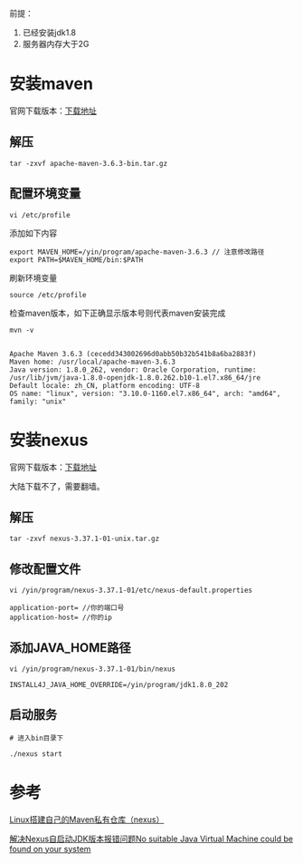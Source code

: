 前提：
1. 已经安装jdk1.8
1. 服务器内存大于2G

# 安装maven

官网下载版本：<a href="https://archive.apache.org/dist/maven/maven-3/">下载地址</a>

## 解压

``````
tar -zxvf apache-maven-3.6.3-bin.tar.gz 
``````

## 配置环境变量

``````
vi /etc/profile
``````
添加如下内容

``````
export MAVEN_HOME=/yin/program/apache-maven-3.6.3 // 注意修改路径
export PATH=$MAVEN_HOME/bin:$PATH 
``````
刷新环境变量
``````
source /etc/profile
``````
检查maven版本，如下正确显示版本号则代表maven安装完成
``````
mvn -v


Apache Maven 3.6.3 (cecedd343002696d0abb50b32b541b8a6ba2883f)
Maven home: /usr/local/apache-maven-3.6.3
Java version: 1.8.0_262, vendor: Oracle Corporation, runtime: /usr/lib/jvm/java-1.8.0-openjdk-1.8.0.262.b10-1.el7.x86_64/jre
Default locale: zh_CN, platform encoding: UTF-8
OS name: "linux", version: "3.10.0-1160.el7.x86_64", arch: "amd64", family: "unix"
``````

# 安装nexus

官网下载版本：<a href="https://help.sonatype.com/repomanager3/product-information/download/download-archives---repository-manager-3">下载地址</a>

大陆下载不了，需要翻墙。

## 解压
``````
tar -zxvf nexus-3.37.1-01-unix.tar.gz 
``````

## 修改配置文件
``````
vi /yin/program/nexus-3.37.1-01/etc/nexus-default.properties

application-port= //你的端口号
application-host= //你的ip
``````

## 添加JAVA_HOME路径

``````
vi /yin/program/nexus-3.37.1-01/bin/nexus

INSTALL4J_JAVA_HOME_OVERRIDE=/yin/program/jdk1.8.0_202
``````

## 启动服务
``````
# 进入bin目录下

./nexus start
``````


# 参考
[Linux搭建自己的Maven私有仓库（nexus）](https://blog.csdn.net/jiumingmao1991/article/details/122168169)

[解决Nexus自启动JDK版本报错问题No suitable Java Virtual Machine could be found on your system](https://blog.csdn.net/H_Dsheng/article/details/121744448)